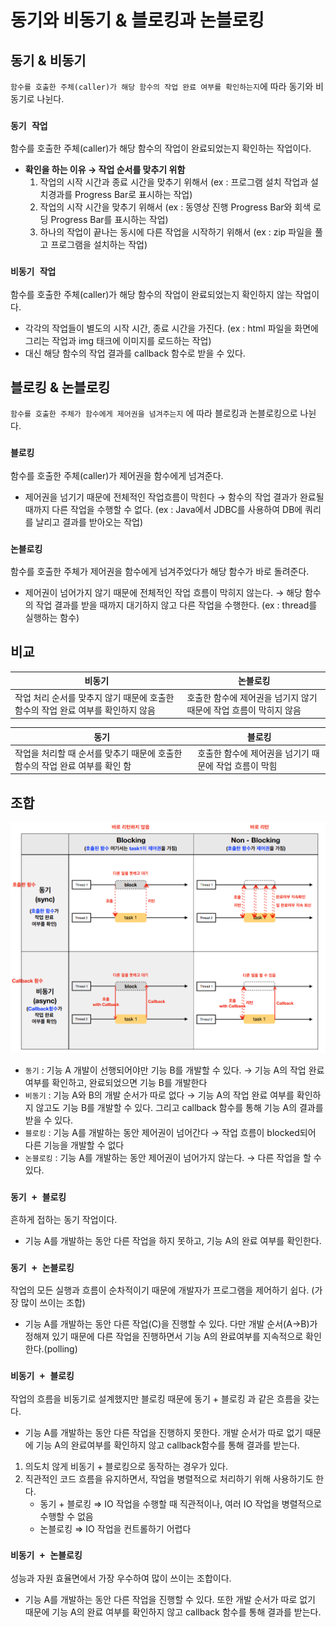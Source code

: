 # 동기와 비동기 & 블로킹과 논블로킹

## 동기 & 비동기

`함수를 호출한 주체(caller)가 해당 함수의 작업 완료 여부를 확인하는지`에 따라 동기와 비동기로 나뉜다.

### `동기 작업`

함수를 호출한 주체(caller)가 해당 함수의 작업이 완료되었는지 확인하는 작업이다.

* **확인을 하는 이유 → 작업 순서를 맞추기 위함**
  1. 작업의 시작 시간과 종료 시간을 맞추기 위해서 (ex : 프로그램 설치 작업과 설치경과를 Progress Bar로 표시하는 작업)
  2. 작업의 시작 시간을 맞추기 위해서 (ex : 동영상 진행 Progress Bar와 회색 로딩 Progress Bar를 표시하는 작업)
  3. 하나의 작업이 끝나는 동시에 다른 작업을 시작하기 위해서 (ex : zip 파일을 풀고 프로그램을 설치하는 작업)

### `비동기 작업`

함수를 호출한 주체(caller)가 해당 함수의 작업이 완료되었는지 확인하지 않는 작업이다.

* 각각의 작업들이 별도의 시작 시간, 종료 시간을 가진다. (ex : html 파일을 화면에 그리는 작업과 img 태크에 이미지를 로드하는 작업)
* 대신 해당 함수의 작업 결과를 callback 함수로 받을 수 있다.

## 블로킹 & 논블로킹

`함수를 호출한 주체가 함수에게 제어권을 넘겨주는지` 에 따라 블로킹과 논블로킹으로 나뉜다.

### `블로킹`

함수를 호출한 주체(caller)가 제어권을 함수에게 넘겨준다.

* 제어권을 넘기기 때문에 전체적인 작업흐름이 막힌다 → 함수의 작업 결과가 완료될 때까지 다른 작업을 수행할 수 없다. (ex : Java에서 JDBC를 사용하여 DB에 쿼리를 날리고 결과를 받아오는 작업)

### `논블로킹`

함수를 호출한 주체가 제어권을 함수에게 넘겨주었다가 해당 함수가 바로 돌려준다.

* 제어권이 넘어가지 않기 때문에 전체적인 작업 흐름이 막히지 않는다. → 해당 함수의 작업 결과를 받을 때까지 대기하지 않고 다른 작업을 수행한다. (ex : thread를 실행하는 함수)

## 비교

| 비동기                                            | 논블로킹                                  |
| ---------------------------------------------- | ------------------------------------- |
| 작업 처리 순서를 맞추지 않기 때문에 호출한 함수의 작업 완료 여부를 확인하지 않음 | 호출한 함수에 제어권을 넘기지 않기 때문에 작업 흐름이 막히지 않음 |

| 동기                                           | 블로킹                            |
| -------------------------------------------- | ------------------------------ |
| 작업을 처리할 때 순서를 맞추기 때문에 호출한 함수의 작업 완료 여부를 확인 함 | 호출한 함수에 제어권을 넘기기 때문에 작업 흐름이 막힘 |

## 조합

![Untitled](<동기&비동기, 블로킹&논블로킹/Untitled.png>)

* `동기` : 기능 A 개발이 선행되어야만 기능 B를 개발할 수 있다. → 기능 A의 작업 완료 여부를 확인하고, 완료되었으면 기능 B를 개발한다
* `비동기` : 기능 A와 B의 개발 순서가 따로 없다 → 기능 A의 작업 완료 여부를 확인하지 않고도 기능 B를 개발할 수 있다. 그리고 callback 함수를 통해 기능 A의 결과를 받을 수 있다.
* `블로킹` : 기능 A를 개발하는 동안 제어권이 넘어간다 → 작업 흐름이 blocked되어 다른 기능을 개발할 수 없다
* `논블로킹` : 기능 A를 개발하는 동안 제어권이 넘어가지 않는다. → 다른 작업을 할 수 있다.

### `동기 + 블로킹`

흔하게 접하는 동기 작업이다.

* 기능 A를 개발하는 동안 다른 작업을 하지 못하고, 기능 A의 완료 여부를 확인한다.

### `동기 + 논블로킹`

작업의 모든 실행과 흐름이 순차적이기 때문에 개발자가 프로그램을 제어하기 쉽다. (가장 많이 쓰이는 조합)

* 기능 A를 개발하는 동안 다른 작업(C)을 진행할 수 있다. 다만 개발 순서(A→B)가 정해져 있기 때문에 다른 작업을 진행하면서 기능 A의 완료여부를 지속적으로 확인한다.(polling)

### `비동기 + 블로킹`

작업의 흐름을 비동기로 설계했지만 블로킹 때문에 동기 + 블로킹 과 같은 흐름을 갖는다.

* 기능 A를 개발하는 동안 다른 작업을 진행하지 못한다. 개발 순서가 따로 없기 때문에 기능 A의 완료여부를 확인하지 않고 callback함수를 통해 결과를 받는다.

1. 의도치 않게 비동기 + 블로킹으로 동작하는 경우가 있다.
2. 직관적인 코드 흐름을 유지하면서, 작업을 병렬적으로 처리하기 위해 사용하기도 한다.
   * 동기 + 블로킹 ⇒ IO 작업을 수행할 때 직관적이나, 여러 IO 작업을 병렬적으로 수행할 수 없음
   * 논블로킹 ⇒ IO 작업을 컨트롤하기 어렵다

### `비동기 + 논블로킹`

성능과 자원 효율면에서 가장 우수하여 많이 쓰이는 조합이다.

* 기능 A를 개발하는 동안 다른 작업을 진행할 수 있다. 또한 개발 순서가 따로 없기 때문에 기능 A의 완료 여부를 확인하지 않고 callback 함수를 통해 결과를 받는다.
